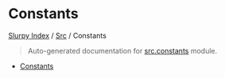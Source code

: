 # Constants

[Slurpy Index](../README.md#slurpy-index) / [Src](./index.md#src) / Constants

> Auto-generated documentation for [src.constants](https://github.com/litmus-ritten/slurpy/blob/main/src/constants.py) module.
- [Constants](#constants)
